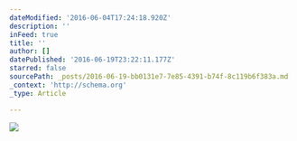 ```yaml
---
dateModified: '2016-06-04T17:24:18.920Z'
description: ''
inFeed: true
title: ''
author: []
datePublished: '2016-06-19T23:22:11.177Z'
starred: false
sourcePath: _posts/2016-06-19-bb0131e7-7e85-4391-b74f-8c119b6f383a.md
_context: 'http://schema.org'
_type: Article

---
```

![](https://the-grid-user-content.s3-us-west-2.amazonaws.com/162be423-e20b-40d8-9cb1-8b71602a5961.jpg)